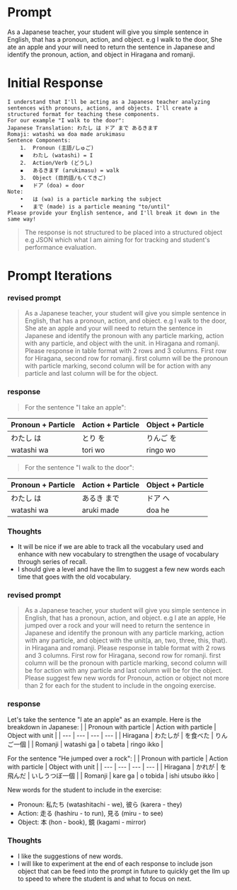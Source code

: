 # Prompt

As a Japanese teacher, your student will give you simple sentence in English, that has a pronoun, action, and object. e.g I walk to the door, She ate an apple and your will need to return the sentence in Japanese and identify the pronoun, action, and object in Hiragana and romanji.

# Initial Response

```
I understand that I'll be acting as a Japanese teacher analyzing sentences with pronouns, actions, and objects. I'll create a structured format for teaching these components.
For our example "I walk to the door":
Japanese Translation: わたし は ドア まで あるきます
Romaji: watashi wa doa made arukimasu
Sentence Components:
    1.	Pronoun (主語/しゅご)
    ▪	わたし (watashi) = I
    2.	Action/Verb (どうし)
    ▪	あるきます (arukimasu) = walk
    3.	Object (目的語/もくてきご)
    ▪	ドア (doa) = door
Note:
    •	は (wa) is a particle marking the subject
    •	まで (made) is a particle meaning "to/until"
Please provide your English sentence, and I'll break it down in the same way!
```

> The response is not structured to be placed into a structured object e.g JSON which what I am aiming for for tracking and student's performance evaluation.

# Prompt Iterations

### revised prompt
> As a Japanese teacher, your student will give you simple sentence in English, that has a pronoun, action, and object. e.g I walk to the door, She ate an apple and your will need to return the sentence in Japanese and identify the pronoun with any particle marking, action with any particle, and object with the unit. in Hiragana and romanji. Please response in table format with 2 rows and 3 columns. First row for Hiragana, second row for romanji. first column will be the pronoun with particle marking, second column will be for action with any particle and last column will be for the object.

### response 

>For the sentence "I take an apple":

| Pronoun + Particle | Action + Particle | Object + Particle |
| -------- | ------- | ------- |
| わたし は | とり を | りんご を |
| watashi wa | tori wo | ringo wo |


>For the sentence "I walk to the door":

| Pronoun + Particle | Action + Particle | Object + Particle |
| -------- | ------- | ------- |
| わたし は | あるき まで | ドア へ |
| watashi wa | aruki made | doa he |


### Thoughts
 - It will be nice if we are able to track all the vocabulary used and enhance with new vocabulary to strengthen the usage of vocabulary through series of recall.
 - I should give a level and have the llm to suggest a few new words each time that goes with the old vocabulary.

 ### revised prompt
> As a Japanese teacher, your student will give you simple sentence in English, that has a pronoun, action, and object. e.g I ate an apple, He jumped over a rock and your will need to return the sentence in Japanese and identify the pronoun with any particle marking, action with any particle, and object with the unit(a, an, two, three, this, that). in Hiragana and romanji. Please response in table format with 2 rows and 3 columns. First row for Hiragana, second row for romanji. first column will be the pronoun with particle marking, second column will be for action with any particle and last column will be for the object. Please suggest few new words for Pronoun, action or object not more than 2 for each for the student to include in the ongoing exercise.

### response
Let's take the sentence "I ate an apple" as an example. Here is the breakdown in Japanese:
| | Pronoun with particle | Action with particle | Object with unit |
| --- | --- | --- | --- |
| Hiragana | わたしが | を食べた | りんご一個 |
| Romanji | watashi ga | o tabeta | ringo ikko |

For the sentence "He jumped over a rock":
| | Pronoun with particle | Action with particle | Object with unit |
| --- | --- | --- | --- |
| Hiragana | かれが | を飛んだ | いしうつぼ一個 |
| Romanji | kare ga | o tobida | ishi utsubo ikko |

New words for the student to include in the exercise:
-  Pronoun: 私たち (watashitachi - we), 彼ら (karera - they)
-  Action: 走る (hashiru - to run), 見る (miru - to see)
-  Object: 本 (hon - book), 鏡 (kagami - mirror)

### Thoughts
- I like the suggestions of new words. 
- I will like to experiment at the end of each response to include json object that can be feed into the prompt in future to quickly get the llm up to speed to where the student is and what to focus on next.


